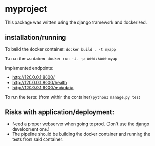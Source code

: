 # myproject
This package was written using the django framework and dockerized.

## installation/running
To build the docker container:
`docker build . -t myapp`

To run the container:
`docker run -it -p 8000:8000 myap`

Implemented endpoints:
* http://120.0.0.1:8000/
* http://120.0.0.1:8000/health
* http://120.0.0.1:8000/metadata

To run the tests:
(from within the container)
`python3 manage.py test`


## Risks with application/deployment:
* Need a proper webserver when going to prod. (Don't use the django development one.)
* The pipeline should be building the docker container and running the tests from said container.
